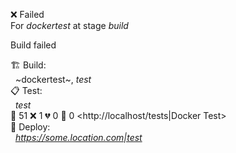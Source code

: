 ❌ Failed  
For _dockertest_ at stage _build_ 


Build failed

🏗️ Build:  
&nbsp;  ~dockertest~, *test*  
📋 Test:  
&nbsp;  *test*  
🧪 51 ❌ 1 💔 0 🙈 0 <http://localhost/tests|Docker Test>  
🚀 Deploy:  
&nbsp;  *<https://some.location.com|test>*  
